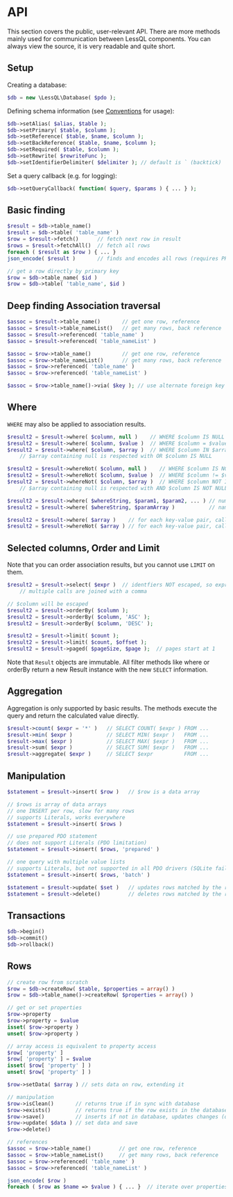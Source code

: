 # API

This section covers the public, user-relevant API. There are more methods mainly used for communication between LessQL components. You can always view the source, it is very readable and quite short.

## Setup

Creating a database:

```php
$db = new \LessQL\Database( $pdo );
```

Defining schema information (see [Conventions](conventions.md) for usage):

```php
$db->setAlias( $alias, $table );
$db->setPrimary( $table, $column );
$db->setReference( $table, $name, $column );
$db->setBackReference( $table, $name, $column );
$db->setRequired( $table, $column );
$db->setRewrite( $rewriteFunc );
$db->setIdentifierDelimiter( $delimiter ); // default is ` (backtick)
```

Set a query callback (e.g. for logging):

```php
$db->setQueryCallback( function( $query, $params ) { ... } );
```

## Basic finding

```php
$result = $db->table_name()
$result = $db->table( 'table_name' )
$row = $result->fetch()      // fetch next row in result
$rows = $result->fetchAll()  // fetch all rows
foreach ( $result as $row ) { ... }
json_encode( $result )       // finds and encodes all rows (requires PHP >= 5.4.0)

// get a row directly by primary key
$row = $db->table_name( $id )
$row = $db->table( 'table_name', $id )
```

## Deep finding Association traversal

```php
$assoc = $result->table_name()       // get one row, reference
$assoc = $result->table_nameList()   // get many rows, back reference
$assoc = $result->referenced( 'table_name' )
$assoc = $result->referenced( 'table_nameList' )

$assoc = $row->table_name()          // get one row, reference
$assoc = $row->table_nameList()      // get many rows, back reference
$assoc = $row->referenced( 'table_name' )
$assoc = $row->referenced( 'table_nameList' )

$assoc = $row->table_name()->via( $key ); // use alternate foreign key
```

## Where

`WHERE` may also be applied to association results.

```php
$result2 = $result->where( $column, null )    // WHERE $column IS NULL
$result2 = $result->where( $column, $value )  // WHERE $column = $value (escaped)
$result2 = $result->where( $column, $array )  // WHERE $column IN $array (escaped)
    // $array containing null is respected with OR $column IS NULL

$result2 = $result->whereNot( $column, null )    // WHERE $column IS NOT NULL
$result2 = $result->whereNot( $column, $value )  // WHERE $column != $value (escaped)
$result2 = $result->whereNot( $column, $array )  // WHERE $column NOT IN $array (escaped)
    // $array containing null is respected with AND $column IS NOT NULL

$result2 = $result->where( $whereString, $param1, $param2, ... ) // numeric params for PDO
$result2 = $result->where( $whereString, $paramArray )           // named and/or numeric params for PDO

$result2 = $result->where( $array )    // for each key-value pair, call $result->where( $key, $value )
$result2 = $result->whereNot( $array ) // for each key-value pair, call $result->whereNot( $key, $value )
```

## Selected columns, Order and Limit

Note that you can order association results, but you cannot use `LIMIT` on them.

```php
$result2 = $result->select( $expr )  // identfiers NOT escaped, so expressions are possible
    // multiple calls are joined with a comma

// $column will be escaped
$result2 = $result->orderBy( $column );
$result2 = $result->orderBy( $column, 'ASC' );
$result2 = $result->orderBy( $column, 'DESC' );

$result2 = $result->limit( $count );
$result2 = $result->limit( $count, $offset );
$result2 = $result->paged( $pageSize, $page );  // pages start at 1
```

Note that `Result` objects are immutable. All filter methods like where or orderBy return a new Result instance with the new `SELECT` information.

## Aggregation

Aggregation is only supported by basic results. The methods execute the query and return the calculated value directly.

```php
$result->count( $expr = '*' )   // SELECT COUNT( $expr ) FROM ...
$result->min( $expr )           // SELECT MIN( $expr )   FROM ...
$result->max( $expr )           // SELECT MAX( $expr )   FROM ...
$result->sum( $expr )           // SELECT SUM( $expr )   FROM ...
$result->aggregate( $expr )     // SELECT $expr          FROM ...
```

## Manipulation

```php
$statement = $result->insert( $row )   // $row is a data array

// $rows is array of data arrays
// one INSERT per row, slow for many rows
// supports Literals, works everywhere
$statement = $result->insert( $rows )

// use prepared PDO statement
// does not support Literals (PDO limitation)
$statement = $result->insert( $rows, 'prepared' )

// one query with multiple value lists
// supports Literals, but not supported in all PDO drivers (SQLite fails)
$statement = $result->insert( $rows, 'batch' )

$statement = $result->update( $set )   // updates rows matched by the result (UPDATE ... WHERE ...)
$statement = $result->delete()         // deletes rows matched by the result (DELETE ... WHERE ...)
```

## Transactions

```php
$db->begin()
$db->commit()
$db->rollback()
```

## Rows

```php
// create row from scratch
$row = $db->createRow( $table, $properties = array() )
$row = $db->table_name()->createRow( $properties = array() )

// get or set properties
$row->property
$row->property = $value
isset( $row->property )
unset( $row->property )

// array access is equivalent to property access
$row[ 'property' ]
$row[ 'property' ] = $value
isset( $row[ 'property' ] )
unset( $row[ 'property' ] )

$row->setData( $array ) // sets data on row, extending it

// manipulation
$row->isClean()       // returns true if in sync with database
$row->exists()        // returns true if the row exists in the database
$row->save()          // inserts if not in database, updates changes (only) otherwise
$row->update( $data ) // set data and save
$row->delete()

// references
$assoc = $row->table_name()         // get one row, reference
$assoc = $row->table_nameList()     // get many rows, back reference
$assoc = $row->referenced( 'table_name' )
$assoc = $row->referenced( 'table_nameList' )

json_encode( $row )
foreach ( $row as $name => $value ) { ... }  // iterate over properties
```
